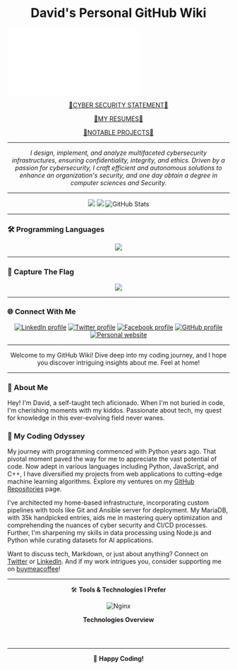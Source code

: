 <!-- /path/README.md -->

<h1 align="center">David's Personal GitHub Wiki</h1>

![SMART Goals](/SMART_Goals_Markdown.md)

<div align="center">
   <p></p><a href="Professional_Security_Statement.md">📙CYBER SECURITY STATEMENT📙</a></p>
   <p><a href="https://github.com/Cdaprod/cda.resumes">📗MY RESUMES📗</a></p>
   <p><a href="https://github.com/Cdaprod/cda.resumes">📘NOTABLE PROJECTS📘</a></p>
</div>

---

<div align="center">
  <i>I design, implement, and analyze multifaceted cybersecurity infrastructures, ensuring confidentiality, integrity, and ethics. Driven by a passion for cybersecurity, I craft efficient and autonomous solutions to enhance an organization's security, and one day obtain a degree in computer sciences and Security.</i>
</div>

---

<div align="center">

![](https://github-profile-summary-cards.vercel.app/api/cards/profile-details?username=Cdaprod&theme=monokai)
![](https://metrics.lecoq.io/cdaprod?template=classic&config.timezone=Asia%2FNicosia)
![GitHub Stats](https://github-readme-stats.vercel.app/api?username=cdaprod&hide=contribs,prs)

</div>

---

### 🛠 Programming Languages

<div align="center">

![](https://github-readme-stats.vercel.app/api/top-langs/?username=cdaprod&layout=compact)

</div>

---

### 🏁 Capture The Flag

<div align="center">

![](https://tryhackme-badges.s3.amazonaws.com/davidacannan.png)

</div>

---

### 🌐 Connect With Me

<div align="center">

[![LinkedIn profile](https://img.shields.io/badge/LinkedIn-0077B5?style=flat&logo=linkedin&logoColor=white)](https://www.linkedin.com/in/cdasmkt)
[![Twitter profile](https://img.shields.io/badge/Twitter-1DA1F2?style=flat&logo=twitter&logoColor=white)](https://twitter.com/cdasmktcda)
[![Facebook profile](https://img.shields.io/badge/Facebook-1877F2?style=flat&logo=facebook&logoColor=white)](https://www.facebook.com/davidacannan)
[![GitHub profile](https://img.shields.io/badge/GitHub-100000?style=flat&logo=github&logoColor=white)](https://github.com/cdaprod)
[![Personal website](https://img.shields.io/badge/Personal_Website-FF7139?style=flat&logoColor=white)](https://sanity.cdaprod.dev/)

</div>

---

<div align="center">

Welcome to my GitHub Wiki! Dive deep into my coding journey, and I hope you discover intriguing insights about me. Feel at home!

</div>

---

### 👋 About Me

Hey! I'm David, a self-taught tech aficionado. When I'm not buried in code, I'm cherishing moments with my kiddos. Passionate about tech, my quest for knowledge in this ever-evolving field never wanes.

### 🚀 My Coding Odyssey

My journey with programming commenced with Python years ago. That pivotal moment paved the way for me to appreciate the vast potential of code. Now adept in various languages including Python, JavaScript, and C++, I have diversified my projects from web applications to cutting-edge machine learning algorithms. Explore my ventures on my [GitHub Repositories](https://github.com/Cdaprod?tab=repositories) page.

I've architected my home-based infrastructure, incorporating custom pipelines with tools like Git and Ansible server for deployment. My MariaDB, with 35k handpicked entries, aids me in mastering query optimization and comprehending the nuances of cyber security and CI/CD processes. Further, I'm sharpening my skills in data processing using Node.js and Python while curating datasets for AI applications.

Want to discuss tech, Markdown, or just about anything? Connect on [Twitter](https://twitter.com/cdasmktcda) or [LinkedIn](https://www.linkedin.com/in/cdasmkt/). And if my work intrigues you, consider supporting me on [buymeacoffee](https://www.buymeacoffee.com/cdasmkt)!

---

<div align="center">

🛠 **Tools & Technologies I Prefer**

![Nginx](https://img.shields.io/badge/nginx-%23009639.svg?style=for-the-badge&logo=nginx&logoColor=white)
<!-- ... other badges ... -->
  
</div>

<div align="center">
  
**Technologies Overview**

<p style="display: inline-block;">
  <!-- Icons and descriptions here... -->
</p>

</div>

---

<div align="center">

🚀 **Happy Coding!**

</div>

